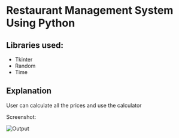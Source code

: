 <h1>Restaurant Management System Using Python</h1>

<h2>Libraries used:</h2>
<ul>
    <li>Tkinter</li>
    <li>Random</li>
    <li>Time</li>
</ul>

<h2>Explanation</h2>
<p>User can calculate all the prices and use the calculator</p>

Screenshot:

![Output](https://user-images.githubusercontent.com/72568715/150686077-23ca7ba5-36fb-4b19-af10-ede47384132a.PNG)
